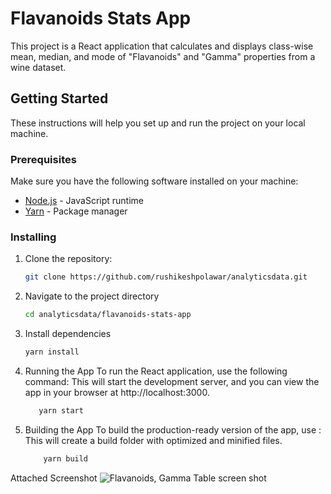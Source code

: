 # Flavanoids Stats App

This project is a React application that calculates and displays class-wise mean, median, and mode of "Flavanoids" and "Gamma" properties from a wine dataset.

## Getting Started

These instructions will help you set up and run the project on your local machine.

### Prerequisites

Make sure you have the following software installed on your machine:

- [Node.js](https://nodejs.org/) - JavaScript runtime
- [Yarn](https://yarnpkg.com/) - Package manager

### Installing

1. Clone the repository:

   ```bash
   git clone https://github.com/rushikeshpolawar/analyticsdata.git

2. Navigate to the project directory
    ```bash
    cd analyticsdata/flavanoids-stats-app

3. Install dependencies
    ```bash
    yarn install

4. Running the App
    To run the React application, use the following command:
    This will start the development server, and you can view the app in your browser at http://localhost:3000.
     ```bash
        yarn start  

5. Building the App
    To build the production-ready version of the app, use : 
    This will create a build folder with optimized and minified files.
    ```bash
        yarn build

Attached Screenshot
  ![Flavanoids, Gamma Table screen shot](image-1.png) 

